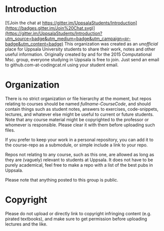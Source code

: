# Introduction

[![Join the chat at https://gitter.im/UppsalaStudents/Introduction](https://badges.gitter.im/Join%20Chat.svg)](https://gitter.im/UppsalaStudents/Introduction?utm_source=badge&utm_medium=badge&utm_campaign=pr-badge&utm_content=badge)
  This organization was created as an *unofficial* place for Uppsala University students to share their work, notes and other useful information. Originally created by and for the 2015 Computational Msc. group, everyone studying in Uppsala is free to join. Just send an email to github.com-at-codingcat.nl using your student email.
# Organization
  There is no strict organization or file hierarchy at the moment, but repos relating to courses should be named *fullname-CourseCode*, and should contain things such as student notes, answers to exercises, code-snippets, lectures, and whatever else might be useful to current or future students. Note that any course material might be copyrighted to the professor or whomever is responsible. Please clear it with them before uploading such files.
  
  If you prefer to keep your work in a personal repository, you can add it to the course-repo as a submodule, or simple include a link to your repo. 
  
  Repos not relating to any course, such as this one, are allowed as long as they are (vaguely) relevant to students at Uppsala. It does not have to be purely academical, feel free to make a repo with a list of the best pubs in Uppsala.
  
  Please note that anything posted to this group is public.

# Copyright
 Please do not upload or directly link to copyright infringing content (e.g. pirated  textbooks), and make sure to get permission before uploading lectures and the like.
<!---TODO: Add a bit about how to use Github/git, inquire about the distribution rights on assigments, examples.-->
